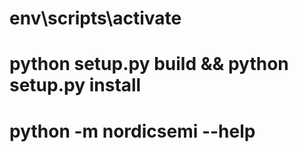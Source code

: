 # env\scripts\activate

# python setup.py build && python setup.py install

# python -m nordicsemi --help